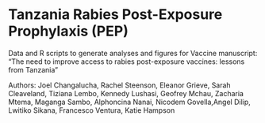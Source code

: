 # Tanzania Rabies Post-Exposure Prophylaxis (PEP)

Data and R scripts to generate analyses and figures for Vaccine manuscript:
“The need to improve access to rabies post-exposure vaccines: lessons from Tanzania”Authors: Joel Changalucha, Rachel Steenson, Eleanor Grieve, Sarah Cleaveland, Tiziana Lembo, Kennedy Lushasi, Geofrey Mchau, Zacharia Mtema, Maganga Sambo, Alphoncina Nanai, Nicodem Govella,Angel Dilip, Lwitiko Sikana, Francesco Ventura, Katie Hampson

